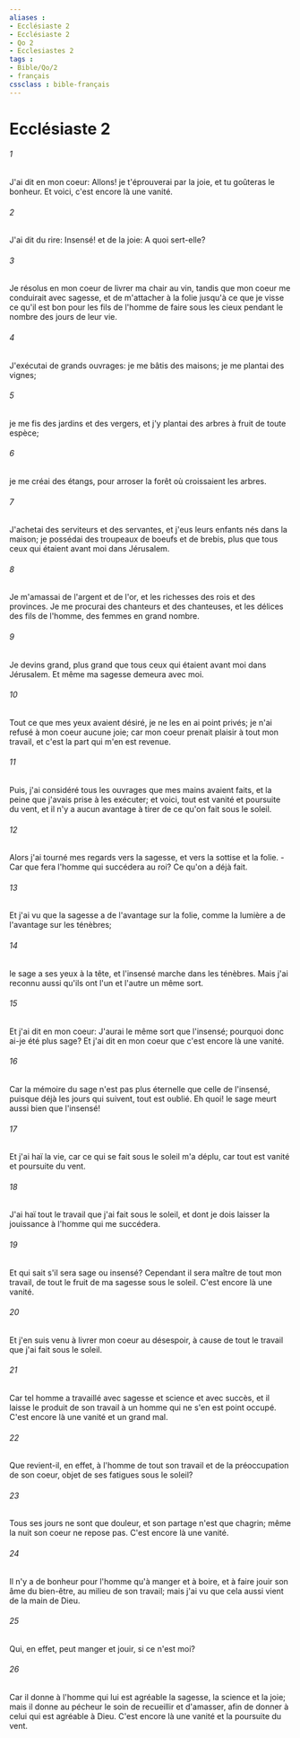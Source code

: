 ```yaml
---
aliases : 
- Ecclésiaste 2
- Ecclésiaste 2
- Qo 2
- Ecclesiastes 2
tags : 
- Bible/Qo/2
- français
cssclass : bible-français
---
```


# Ecclésiaste 2

###### 1
J'ai dit en mon coeur: Allons! je t'éprouverai par la joie, et tu goûteras le bonheur. Et voici, c'est encore là une vanité.
###### 2
J'ai dit du rire: Insensé! et de la joie: A quoi sert-elle?
###### 3
Je résolus en mon coeur de livrer ma chair au vin, tandis que mon coeur me conduirait avec sagesse, et de m'attacher à la folie jusqu'à ce que je visse ce qu'il est bon pour les fils de l'homme de faire sous les cieux pendant le nombre des jours de leur vie.
###### 4
J'exécutai de grands ouvrages: je me bâtis des maisons; je me plantai des vignes;
###### 5
je me fis des jardins et des vergers, et j'y plantai des arbres à fruit de toute espèce;
###### 6
je me créai des étangs, pour arroser la forêt où croissaient les arbres.
###### 7
J'achetai des serviteurs et des servantes, et j'eus leurs enfants nés dans la maison; je possédai des troupeaux de boeufs et de brebis, plus que tous ceux qui étaient avant moi dans Jérusalem.
###### 8
Je m'amassai de l'argent et de l'or, et les richesses des rois et des provinces. Je me procurai des chanteurs et des chanteuses, et les délices des fils de l'homme, des femmes en grand nombre.
###### 9
Je devins grand, plus grand que tous ceux qui étaient avant moi dans Jérusalem. Et même ma sagesse demeura avec moi.
###### 10
Tout ce que mes yeux avaient désiré, je ne les en ai point privés; je n'ai refusé à mon coeur aucune joie; car mon coeur prenait plaisir à tout mon travail, et c'est la part qui m'en est revenue.
###### 11
Puis, j'ai considéré tous les ouvrages que mes mains avaient faits, et la peine que j'avais prise à les exécuter; et voici, tout est vanité et poursuite du vent, et il n'y a aucun avantage à tirer de ce qu'on fait sous le soleil.
###### 12
Alors j'ai tourné mes regards vers la sagesse, et vers la sottise et la folie. -Car que fera l'homme qui succédera au roi? Ce qu'on a déjà fait.
###### 13
Et j'ai vu que la sagesse a de l'avantage sur la folie, comme la lumière a de l'avantage sur les ténèbres;
###### 14
le sage a ses yeux à la tête, et l'insensé marche dans les ténèbres. Mais j'ai reconnu aussi qu'ils ont l'un et l'autre un même sort.
###### 15
Et j'ai dit en mon coeur: J'aurai le même sort que l'insensé; pourquoi donc ai-je été plus sage? Et j'ai dit en mon coeur que c'est encore là une vanité.
###### 16
Car la mémoire du sage n'est pas plus éternelle que celle de l'insensé, puisque déjà les jours qui suivent, tout est oublié. Eh quoi! le sage meurt aussi bien que l'insensé!
###### 17
Et j'ai haï la vie, car ce qui se fait sous le soleil m'a déplu, car tout est vanité et poursuite du vent.
###### 18
J'ai haï tout le travail que j'ai fait sous le soleil, et dont je dois laisser la jouissance à l'homme qui me succédera.
###### 19
Et qui sait s'il sera sage ou insensé? Cependant il sera maître de tout mon travail, de tout le fruit de ma sagesse sous le soleil. C'est encore là une vanité.
###### 20
Et j'en suis venu à livrer mon coeur au désespoir, à cause de tout le travail que j'ai fait sous le soleil.
###### 21
Car tel homme a travaillé avec sagesse et science et avec succès, et il laisse le produit de son travail à un homme qui ne s'en est point occupé. C'est encore là une vanité et un grand mal.
###### 22
Que revient-il, en effet, à l'homme de tout son travail et de la préoccupation de son coeur, objet de ses fatigues sous le soleil?
###### 23
Tous ses jours ne sont que douleur, et son partage n'est que chagrin; même la nuit son coeur ne repose pas. C'est encore là une vanité.
###### 24
Il n'y a de bonheur pour l'homme qu'à manger et à boire, et à faire jouir son âme du bien-être, au milieu de son travail; mais j'ai vu que cela aussi vient de la main de Dieu.
###### 25
Qui, en effet, peut manger et jouir, si ce n'est moi?
###### 26
Car il donne à l'homme qui lui est agréable la sagesse, la science et la joie; mais il donne au pécheur le soin de recueillir et d'amasser, afin de donner à celui qui est agréable à Dieu. C'est encore là une vanité et la poursuite du vent.

